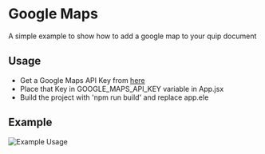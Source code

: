 # Google Maps

A simple example to show how to add a google map to your quip document

## Usage

- Get a Google Maps API Key from [here](https://developers.google.com/maps/documentation/javascript/get-api-key )
- Place that Key in GOOGLE_MAPS_API_KEY variable in App.jsx
- Build the project with 'npm run build' and replace app.ele

## Example

![Example Usage](https://user-images.githubusercontent.com/12212922/38780544-221b0e3e-40a6-11e8-965c-169a79ef8884.gif "Example Usage")
